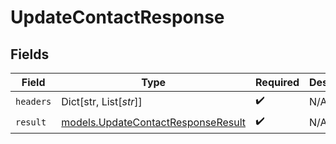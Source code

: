 # UpdateContactResponse


## Fields

| Field                                                                          | Type                                                                           | Required                                                                       | Description                                                                    |
| ------------------------------------------------------------------------------ | ------------------------------------------------------------------------------ | ------------------------------------------------------------------------------ | ------------------------------------------------------------------------------ |
| `headers`                                                                      | Dict[str, List[*str*]]                                                         | :heavy_check_mark:                                                             | N/A                                                                            |
| `result`                                                                       | [models.UpdateContactResponseResult](../models/updatecontactresponseresult.md) | :heavy_check_mark:                                                             | N/A                                                                            |